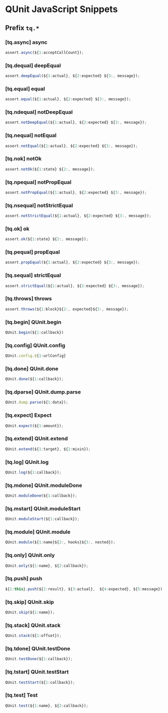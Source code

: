 # QUnit JavaScript Snippets

## Prefix `tq.*`

### [tq.async] async

```javascript
assert.async(${1:acceptCallCount});
```

### [tq.dequal] deepEqual

```javascript
assert.deepEqual(${1:actual}, ${2:expected} ${3:, message});
```

### [tq.equal] equal

```javascript
assert.equal(${1:actual}, ${2:expected} ${3:, message});
```

### [tq.ndequal] notDeepEqual

```javascript
assert.notDeepEqual(${1:actual}, ${2:expected} ${3:, message});
```

### [tq.nequal] notEqual

```javascript
assert.notEqual(${1:actual}, ${2:expected} ${3:, message});
```

### [tq.nok] notOk

```javascript
assert.notOk(${1:state} ${2:, message});
```

### [tq.npequal] notPropEqual

```javascript
assert.notPropEqual(${1:actual}, ${2:expected} ${3:, message});
```

### [tq.nsequal] notStrictEqual

```javascript
assert.notStrictEqual(${1:actual}, ${2:expected} ${3:, message});
```

### [tq.ok] ok

```javascript
assert.ok(${1:state} ${2:, message});
```

### [tq.pequal] propEqual

```javascript
assert.propEqual(${1:actual}, ${2:expected} ${3:, message});
```

### [tq.sequal] strictEqual

```javascript
assert.strictEqual(${1:actual}, ${2:expected} ${3:, message});
```

### [tq.throws] throws

```javascript
assert.throws(${1:block}${2:, expected}${3:, message});
```

### [tq.begin] QUnit.begin

```javascript
QUnit.begin(${1:callback})
```

### [tq.config] QUnit.config

```javascript
QUnit.config.${1:urlConfig}
```

### [tq.done] QUnit.done

```javascript
QUnit.done(${1:callback});
```

### [tq.dparse] QUnit.dump.parse

```javascript
QUnit.dump.parse(${1:data});
```

### [tq.expect] Expect

```javascript
QUnit.expect(${1:amount});
```

### [tq.extend] QUnit.extend

```javascript
QUnit.extend(${1:target}, ${2:mixin});
```

### [tq.log] QUnit.log

```javascript
QUnit.log(${1:callback});
```

### [tq.mdone] QUnit.moduleDone

```javascript
QUnit.moduleDone(${1:callback});
```

### [tq.mstart] QUnit.moduleStart

```javascript
QUnit.moduleStart(${1:callback});
```

### [tq.module] QUnit.module

```javascript
QUnit.module(${1:name}${2:, hooks}${3:, nested});
```

### [tq.only] QUnit.only

```javascript
QUnit.only(${1:name}, ${2:callback});
```

### [tq.push] push

```javascript
${1:this}.push(${2:result}, ${3:actual},  ${4:expected}, ${5:message});
```

### [tq.skip] QUnit.skip

```javascript
QUnit.skip(${1:name});
```

### [tq.stack] QUnit.stack

```javascript
QUnit.stack(${1:offset});
```

### [tq.tdone] QUnit.testDone

```javascript
QUnit.testDone(${1:callback});
```

### [tq.tstart] QUnit.testStart

```javascript
QUnit.testStart(${1:callback});
```

### [tq.test] Test

```javascript
QUnit.test(${1:name}, ${2:callback});
```
